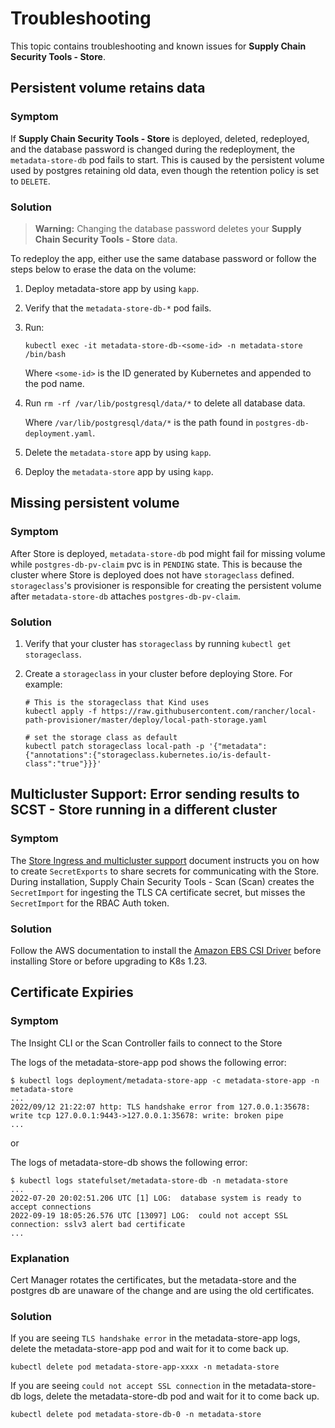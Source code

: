 # Troubleshooting 

This topic contains troubleshooting and known issues for **Supply Chain Security Tools - Store**.

## Persistent volume retains data

### Symptom

If **Supply Chain Security Tools - Store** is deployed, deleted, redeployed, and the database password is changed during the redeployment, the
`metadata-store-db` pod fails to start.
This is caused by the persistent volume used by postgres retaining old data, even though the retention
policy is set to `DELETE`.

### <a id='persistent-volume-retains-data-solution'></a>Solution

>**Warning:** Changing the database password deletes your **Supply Chain Security Tools - Store** data.

To redeploy the app, either use the same database password or follow the steps below to erase the
data on the volume:

1. Deploy metadata-store app by using `kapp`.
1. Verify that the `metadata-store-db-*` pod fails.
1. Run:

    ```console
    kubectl exec -it metadata-store-db-<some-id> -n metadata-store /bin/bash
    ```

    Where `<some-id>` is the ID generated by Kubernetes and appended to the pod name.

1. Run `rm -rf /var/lib/postgresql/data/*` to delete all database data.

    Where `/var/lib/postgresql/data/*` is the path found in `postgres-db-deployment.yaml`.

1. Delete the `metadata-store` app by using `kapp`.
1. Deploy the `metadata-store` app by using `kapp`.

## Missing persistent volume

### Symptom

After Store is deployed, `metadata-store-db` pod might fail for missing volume while
`postgres-db-pv-claim` pvc is in `PENDING` state.
This is because the cluster where Store is deployed does not have `storageclass` defined.
`storageclass`'s provisioner is responsible for creating the persistent volume after
`metadata-store-db` attaches `postgres-db-pv-claim`.

### <a id='missing-persistent-volume-solution'></a>Solution

1. Verify that your cluster has `storageclass` by running `kubectl get storageclass`.
1. Create a `storageclass` in your cluster before deploying Store. For example:

    ```console
    # This is the storageclass that Kind uses
    kubectl apply -f https://raw.githubusercontent.com/rancher/local-path-provisioner/master/deploy/local-path-storage.yaml

    # set the storage class as default
    kubectl patch storageclass local-path -p '{"metadata": {"annotations":{"storageclass.kubernetes.io/is-default-class":"true"}}}'
    ```

## <a id='multicluster-store'></a> Multicluster Support: Error sending results to SCST - Store running in a different cluster

### Symptom

The [Store Ingress and multicluster support](ingress-multicluster.hbs.md)
document instructs you on how to create `SecretExports` to share secrets for
communicating with the Store.
During installation, Supply Chain Security Tools - Scan (Scan) creates the
`SecretImport` for ingesting the TLS CA certificate secret,
but misses the `SecretImport` for the RBAC Auth token.

### Solution

Follow the AWS documentation to install the [Amazon EBS CSI Driver](https://docs.aws.amazon.com/eks/latest/userguide/ebs-csi.html) before installing Store or before upgrading to K8s 1.23.

## <a id="certificate-expiries"></a> Certificate Expiries

### Symptom

The Insight CLI or the Scan Controller fails to connect to the Store

The logs of the metadata-store-app pod shows the following error:
```console
$ kubectl logs deployment/metadata-store-app -c metadata-store-app -n metadata-store
...
2022/09/12 21:22:07 http: TLS handshake error from 127.0.0.1:35678: write tcp 127.0.0.1:9443->127.0.0.1:35678: write: broken pipe
...
```

or

The logs of metadata-store-db shows the following error:
```
$ kubectl logs statefulset/metadata-store-db -n metadata-store
...
2022-07-20 20:02:51.206 UTC [1] LOG:  database system is ready to accept connections
2022-09-19 18:05:26.576 UTC [13097] LOG:  could not accept SSL connection: sslv3 alert bad certificate
...
```

### Explanation

Cert Manager rotates the certificates, but the metadata-store and the postgres db are unaware of the change and are using the old certificates.

### Solution

If you are seeing `TLS handshake error` in the metadata-store-app logs, delete the metadata-store-app pod and wait for it to come back up.
```
kubectl delete pod metadata-store-app-xxxx -n metadata-store
```

If you are seeing `could not accept SSL connection` in the metadata-store-db logs, delete the metadata-store-db pod and wait for it to come back up.
```
kubectl delete pod metadata-store-db-0 -n metadata-store
```
